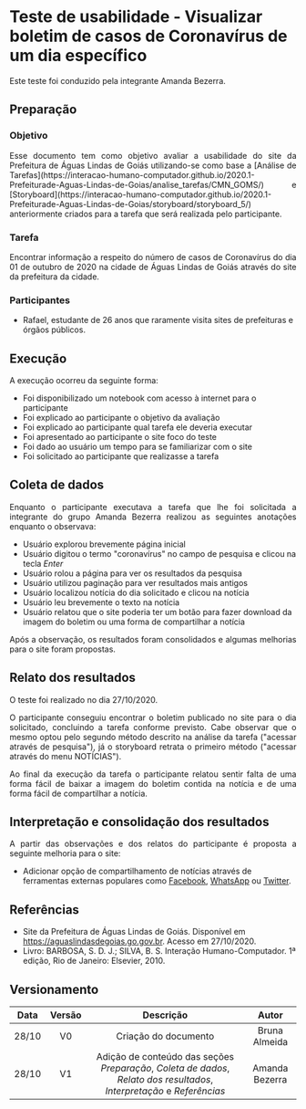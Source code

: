 # Teste de usabilidade - Visualizar boletim de casos de Coronavírus de um dia específico

Este teste foi conduzido pela integrante Amanda Bezerra.

## Preparação

### Objetivo
<p align = "justify">Esse documento tem como objetivo avaliar a usabilidade do site da Prefeitura de Águas Lindas de Goiás utilizando-se como base a [Análise de Tarefas](https://interacao-humano-computador.github.io/2020.1-Prefeiturade-Aguas-Lindas-de-Goias/analise_tarefas/CMN_GOMS/) e [Storyboard](https://interacao-humano-computador.github.io/2020.1-Prefeiturade-Aguas-Lindas-de-Goias/storyboard/storyboard_5/) anteriormente criados para a tarefa que será realizada pelo participante.</p>

### Tarefa
<p align = "justify">Encontrar informação a respeito do número de casos de Coronavírus do dia 01 de outubro de 2020 na cidade de Águas Lindas de Goiás através do site da prefeitura da cidade.</p>

### Participantes
+ Rafael, estudante de 26 anos que raramente visita sites de prefeituras e órgãos públicos.

## Execução
A execução ocorreu da seguinte forma:

+ Foi disponibilizado um notebook com acesso à internet para o participante
+ Foi explicado ao participante o objetivo da avaliação
+ Foi explicado ao participante qual tarefa ele deveria executar
+ Foi apresentado ao participante o site foco do teste
+ Foi dado ao usuário um tempo para se familiarizar com o site
+ Foi solicitado ao participante que realizasse a tarefa

## Coleta de dados
<p align = "justify">Enquanto o participante executava a tarefa que lhe foi solicitada a integrante do grupo Amanda Bezerra realizou as seguintes anotações enquanto o observava:</p>

- Usuário explorou brevemente página inicial
- Usuário digitou o termo "coronavírus" no campo de pesquisa e clicou na tecla *Enter*
- Usuário rolou a página para ver os resultados da pesquisa
- Usuário utilizou paginação para ver resultados mais antigos
- Usuário localizou notícia do dia solicitado e clicou na notícia
- Usuário leu brevemente o texto na notícia
- Usuário relatou que o site poderia ter um botão para fazer download da imagem do boletim ou uma forma de compartilhar a notícia


<p align = "justify">Após a observação, os resultados foram consolidados e algumas melhorias para o site foram propostas.</p>

## Relato dos resultados
O teste foi realizado no dia 27/10/2020.

<p align = "justify">O participante conseguiu encontrar o boletim publicado no site para o dia solicitado, concluindo a tarefa conforme previsto. Cabe observar que o mesmo optou pelo segundo método descrito na análise da tarefa ("acessar através de pesquisa"), já o storyboard retrata o primeiro método ("acessar através do menu NOTÍCIAS").</p>

<p align = "justify">Ao final da execução da tarefa o participante relatou sentir falta de uma forma fácil de baixar a imagem do boletim contida na notícia e de uma forma fácil de compartilhar a notícia.</p>

## Interpretação e consolidação dos resultados

<p align = "justify">A partir das observações e dos relatos do participante é proposta a seguinte melhoria para o site:</p>

+ Adicionar opção de compartilhamento de notícias através de ferramentas externas populares como [Facebook](https://pt-br.facebook.com/whatsapp), [WhatsApp](https://www.whatsapp.com) ou [Twitter](https://twitter.com/).

## Referências

+ Site da Prefeitura de Águas Lindas de Goiás. Disponível em <https://aguaslindasdegoias.go.gov.br>. Acesso em 27/10/2020.
+ Livro: BARBOSA, S. D. J.; SILVA, B. S. Interação Humano-Computador. 1ª edição, Rio de Janeiro: Elsevier, 2010.

## Versionamento

| Data  | Versão |                                                        Descrição                                                        |     Autor      |
| :---: | :----: | :---------------------------------------------------------------------------------------------------------------------: | :------------: |
| 28/10 |   V0   |                                                  Criação do documento                                                   | Bruna Almeida  |
| 28/10 |   V1   | Adição de conteúdo das seções *Preparação*, *Coleta de dados*, *Relato dos resultados*, *Interpretação* e *Referências* | Amanda Bezerra |
